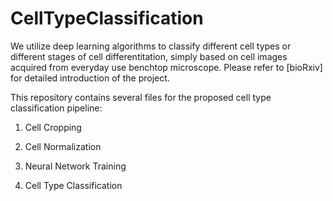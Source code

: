 # CellTypeClassification

We utilize deep learning algorithms to classify different cell types or different stages of cell differentitation, simply based on cell images acquired from everyday use benchtop microscope. Please refer to [bioRxiv] for detailed introduction of the project.

This repository contains several files for the proposed cell type classification pipeline:

1. Cell Cropping

2. Cell Normalization

3. Neural Network Training

4. Cell Type Classification

